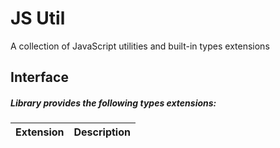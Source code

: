 # JS Util

A collection of JavaScript utilities and built-in types extensions


## Interface

##### Library provides the following types extensions:

| Extension   | Description                                                   |
|-------------|---------------------------------------------------------------|
